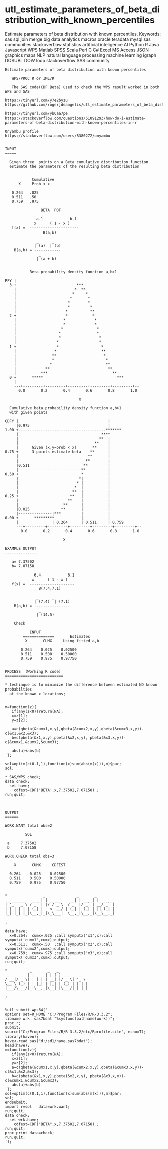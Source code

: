 # utl_estimate_parameters_of_beta_distribution_with_known_percentiles
Estimate parameters of beta distribution with known percentiles.  Keywords: sas sql join merge big data analytics macros oracle teradata mysql sas communities stackoverflow statistics artificial inteligence AI Python R Java Javascript WPS Matlab SPSS Scala Perl C C# Excel MS Access JSON graphics maps NLP natural language processing machine learning igraph DOSUBL DOW loop stackoverflow SAS community.

    Estimate parameters of beta distribution with known percentiles

       WPS/PROC R or IML/R

       The SAS code(CDF Beta) used to check the WPS result worked in both WPS and SAS

    https://tinyurl.com/y7e2byzu
    https://github.com/rogerjdeangelis/utl_estimate_parameters_of_beta_distribution_with_known_percentiles

    https://tinyurl.com/yb6aa7pe
    https://stackoverflow.com/questions/51091293/how-do-i-estimate-parameters-of-beta-distribution-with-known-percentiles-in-r

    Onyambu profile
    https://stackoverflow.com/users/8380272/onyambu


    INPUT
    =====

      Given three  points on a Beta cumulative distribution function
      estimate the parameters of the resulting beta distribution


                Cumulative
          X     Prob < x

       0.264   .025
       0.511   .50
       0.759   .975

                    BETA  PDF

                  a-1            b-1
                 x      ( 1 - x )
       f(x) =  ----------------------
                     B(a,b)

                  _      _
                 | (a)  | (b)
        B(a,b) = ------------
                   _
                  | (a + b)


               Beta probability density function a,b>1

    PFY |
      3 +                           ***
        |                          *  **
        |                         *     *
        |                        *       *
        |                       *        *
        |                       *         *
        |                      *          **
      2 +                      *           *
        |                     *             *
        |                     *             *
        |                    *               *
        |                   *                *
        |                   *                 *
        |                  *                  *
      1 +                  *                   *
        |                 *                    **
        |                **                     *
        |                *                       *
        |               *                        **
        |             **                          **
        |           ***                             **
      0 +       *****                                 ***
        |
        ---+---------+---------+---------+---------+---------+--
          0.0       0.2       0.4       0.6       0.8       1.0

                                     X

      Cumulative beta probability density function a,b>1
      with given points

    CDFY |                                        |
         |0.975                                   |
    1.00 +---------------------------------------*******
         |                                     ****
         |                                    **  |
         |                                  **    |
         |      Given (x,y=prob < x)       **     |
    0.75 +      3 points estimate beta    **      |
         |                               **       |
         |                              **        |
         |0.511                        **         |
         |----------------------------**          |
    0.50 +                            *           |
         |                           *|           |
         |                          * |           |
         |                         *  |           |
         |                        **  |           |
    0.25 +                       **   |           |
         |                      **    |           |
         |                    **      |           |
         |0.025              **       |           |
         |---------------|***         |           |
    0.00 +       *********            |           |
         |               | 0.264      | 0.511     | 0.759
         ---+---------+---------+---------+---------+---------+--
           0.0       0.2       0.4       0.6       0.8       1.0

                              X

    EXAMPLE OUTPUT
    --------------

       a= 7.37502
       b= 7.07158

                 6.4            6.1
                x      ( 1 - x )
       f(x) =  --------------------
                   B(7.4,7.1)

                  _      _
                 | (7.4)  | (7.1)
        B(a,b) = ----------------
                   _
                  | (14.5)

        Check

               INPUT
            ==============       Estimates
             X       CUMX     Using fitted a,b

           0.264    0.025    0.02500
           0.511    0.500    0.50000
           0.759    0.975    0.97750


    PROCESS  (Working R code)
    ==========================

    * techinque is to minimize the difference between estimated ND known probabilties
      at the known x locations;


    m=function(z){
       if(any(z<0))return(NA);
       x=z[1];
       y=z[2];

       a=c(qbeta(&cumx1,x,y),qbeta(&cumx2,x,y),qbeta(&cumx3,x,y))-c(&x1,&x2,&x3);
       b=c(pbeta(&x1,x,y),pbeta(&x2,x,y), pbeta(&x3,x,y))-c(&cumx1,&cumx2,&cumx3);

       abs(a)+abs(b)
     };

    sol=optim(c(0.1,1),function(x)sum(abs(m(x))),m)$par;
    sol;

    * SAS/WPS check;
    data check;
      set have;
        cdfest=CDF('BETA',x,7.37502,7.07158) ;
    run;quit;



    OUTPUT
    ======

    WORK.WANT total obs=2

             SOL

     a     7.37502
     b     7.07158

    WORK.CHECK total obs=3

        X       CUMX     CDFEST

      0.264    0.025    0.02500
      0.511    0.500    0.50000
      0.759    0.975    0.97750


    *                _              _       _
     _ __ ___   __ _| | _____    __| | __ _| |_ __ _
    | '_ ` _ \ / _` | |/ / _ \  / _` |/ _` | __/ _` |
    | | | | | | (_| |   <  __/ | (_| | (_| | || (_| |
    |_| |_| |_|\__,_|_|\_\___|  \__,_|\__,_|\__\__,_|

    ;

    data have;
      x=0.264;  cumx=.025 ;call symputx('x1',x);call symputx('cumx1',cumx);output;
      x=0.511;  cumx=.50  ;call symputx('x2',x);call symputx('cumx2',cumx);output;
      x=0.759;  cumx=.975 ;call symputx('x3',x);call symputx('cumx3',cumx);output;
    run;quit;

    *          _       _   _
     ___  ___ | |_   _| |_(_) ___  _ __
    / __|/ _ \| | | | | __| |/ _ \| '_ \
    \__ \ (_) | | |_| | |_| | (_) | | | |
    |___/\___/|_|\__,_|\__|_|\___/|_| |_|

    ;


    %utl_submit_wps64('
    options set=R_HOME "C:/Program Files/R/R-3.3.2";
    libname wrk  sas7bdat "%sysfunc(pathname(work))";
    proc r;
    submit;
    source("C:/Program Files/R/R-3.3.2/etc/Rprofile.site", echo=T);
    library(haven);
    have<-read_sas("d:/sd1/have.sas7bdat");
    head(have);
    m=function(z){
       if(any(z<0))return(NA);
       x=z[1];
       y=z[2];
       a=c(qbeta(&cumx1,x,y),qbeta(&cumx2,x,y),qbeta(&cumx3,x,y))-c(&x1,&x2,&x3);
       b=c(pbeta(&x1,x,y),pbeta(&x2,x,y), pbeta(&x3,x,y))-c(&cumx1,&cumx2,&cumx3);
       abs(a)+abs(b)
     };
    sol=optim(c(0.1,1),function(x)sum(abs(m(x))),m)$par;
    sol;
    endsubmit;
    import r=sol   data=wrk.want;
    run;quit;
    data check;
      set wrk.have;
        cdfest=CDF("BETA",x,7.37502,7.07158) ;
    run;quit;
    proc print data=check;
    run;quit;
    ');

